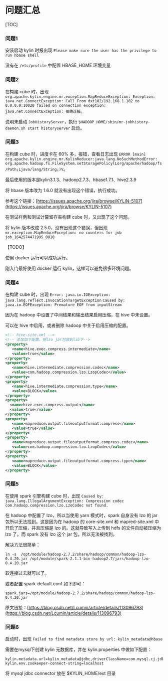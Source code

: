 # 问题汇总

[TOC]

### 问题1

安装启动 kylin 时报出现 `Please make sure the user has the privilege to run hbase shell`

没有在 `/etc/profile` 中配置 HBASE_HOME 环境变量


### 问题2

在构建 cube 时，出现 `org.apache.kylin.engine.mr.exception.MapReduceException: Exception: java.net.ConnectException: Call From dxt102/192.168.1.102 to 0.0.0.0:10020 failed on connection exception: java.net.ConnectException: 拒绝连接`。

说明未启动 `JobHistoryServer`，执行 `$HADOOP_HOME/sbin/mr-jobhistory-daemon.sh start historyserver` 启动。

### 问题3

在构建 cube 时，进度卡在 60% 多，报错，查看日志出现 `ERROR [main] org.apache.kylin.engine.mr.KylinReducer:java.lang.NoSuchMethodError: org.apache.hadoop.fs.FileSystem.setStoragePolicy(Lorg/apache/hadoop/fs/Path;Ljava/lang/String;)V`。

最后使用的版本是kylin3.1.3、hadoop2.7.3、hbase1.7.1、hive2.3.9

将 hbase 版本改为 1.6.0 就没有出现这个错误，执行成功。

参考这个链接：[https://issues.apache.org/jira/browse/KYLIN-5107](https://issues.apache.org/jira/browse/KYLIN-5107)

在测试样例和测试计算留存率构建 cube 时，又出现了这个问题。

将 kylin 版本改成 2.5.0，没有出现这个错误，但出现 `mr.exception.MapReduceException: no counters for job job_1642574471995_0010`

【TODO】

使用 docker 运行可以成功运行。

刚入门最好使用 docker 运行 kylin，这样可以避免很多环境问题。

### 问题4

在构建 cube 时，出现 `Error: java.io.IOException: java.lang.reflect.InvocationTargetException` `Caused by: java.io.EOFException: Premature EOF from inputStream`

因为在 hadoop 中设置了中间结果和输出结果启用压缩，在 hive 中未设置。

可以在 hive 中启用，或者删除 hadoop 中关于启用压缩的配置。

```xml
<!-- hive-site.xml -->
<!-- 添加如下配置，把lzo jar包放到lib下-->
<property>
   <name>hive.exec.compress.intermediate</name>
   <value>true</value>
</property>
<property>
   <name>hive.intermediate.compression.codec</name>
   <value>com.hadoop.compression.lzo.LzopCodec</value>
</property>
<property>
   <name>hive.intermediate.compression.type</name>
   <value>BLOCK</value>
</property>
<property>
  <name>hive.exec.compress.output</name>
  <value>true</value>
</property>
<property>
   <name>mapreduce.output.fileoutputformat.compress</name>
   <value>true</value>
</property>
<property>
   <name>mapreduce.output.fileoutputformat.compress.codec</name>
   <value>com.hadoop.compression.lzo.LzopCodec</value>
</property>
<property>
   <name>mapreduce.output.fileoutputformat.compress.type</name>
   <value>BLOCK</value>
</property>
```

### 问题5

在使用 spark 引擎构建 cube 时，出现 `Caused by: java.lang.IllegalArgumentException: Compression codec com.hadoop.compression.lzo.LzoCodec not found.`

在 hadoop 中配置了 lzo，所以当使用 yarn 模式时，spark 自身没有 lzo 的 jar 包所以无法找到。这是因为在 hadoop 的 core-site.xml 和 mapred-site.xml 中开启了压缩，并且压缩是 lzo 的。这就导致写入上传到 hdfs 的文件自动被压缩为 lzo 了。而 spark 没有 lzo 这个 jar 包，所以无法被找到。

解决方法很简单：

	ln -s  /opt/module/hadoop-2.7.2/share/hadoop/common/hadoop-lzo-0.4.20.jar /opt/module/spark-2.1.1-bin-hadoop2.7/jars/hadoop-lzo-0.4.20.jar

软连接过去就可以了。

或者配置 spark-default.conf 如下即可：

	spark.jars=/opt/module/hadoop-2.7.2/share/hadoop/common/hadoop-lzo-0.4.20.jar

原文链接：[https://blog.csdn.net/Lcumin/article/details/113096793](https://blog.csdn.net/Lcumin/article/details/113096793)

### 问题6

启动时，出现 `Failed to find metadata store by url: kylin_metadata@hbase`

需要在mysql下创建 kylin 元数据库，并在 kylin.properties 中做如下配置：

```
kylin.metadata.url=kylin_metadata@jdbc,driverClassName=com.mysql.cj.jdbc.Driver,url=jdbc:mysql://bigdata101:3306/kylin,username=root,password=root
kylin.env.zookeeper-connect-string=localhost
```

将 mysql jdbc connector 放在 $KYLIN_HOME/ext 目录